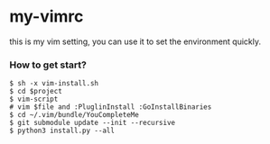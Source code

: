 # my-vimrc

this is my vim setting, you can use it to set the environment quickly.

### How to get start?
```
$ sh -x vim-install.sh
$ cd $project
$ vim-script
# vim $file and :PluglinInstall :GoInstallBinaries
$ cd ~/.vim/bundle/YouCompleteMe
$ git submodule update --init --recursive
$ python3 install.py --all
```

